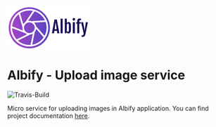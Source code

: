 ![Albify](https://raw.githubusercontent.com/RSOTeam13/documentation/main/resources/logo-dark.png)
# Albify - Upload image service

![Travis-Build](https://travis-ci.com/RSOTeam13/upload-image-service.svg?branch=main)
 
Micro service for uploading images in Albify application. You can find project documentation [here](https://github.com/RSOTeam13/documentation).
